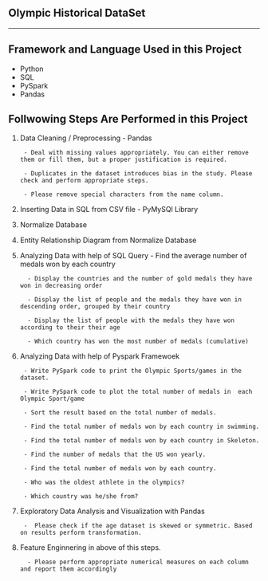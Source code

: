 Olympic Historical DataSet
--------------------------------------------------------
--------------------------------------------------------
## Framework and Language Used in this Project
- Python
- SQL
- PySpark
- Pandas

## Follwowing Steps Are Performed in this Project
1. Data Cleaning / Preprocessing - Pandas

        - Deal with missing values appropriately. You can either remove them or fill them, but a proper justification is required.
        
        - Duplicates in the dataset introduces bias in the study. Please check and perform appropriate steps.
        
        - Please remove special characters from the name column.
        
3. Inserting Data in SQL from CSV file  - PyMySQl Library
4. Normalize Database
5. Entity Relationship Diagram from Normalize Database
6. Analyzing Data with help of SQL Query
         - Find the average number of medals won by each country
         
         - Display the countries and the number of gold medals they have won in decreasing order
         
         - Display the list of people and the medals they have won in descending order, grouped by their country
         
         - Display the list of people with the medals they have won according to their their age
         
         - Which country has won the most number of medals (cumulative)
        
7. Analyzing Data with help of Pyspark Framewoek

        - Write PySpark code to print the Olympic Sports/games in the dataset.
        
        - Write PySpark code to plot the total number of medals in  each Olympic Sport/game
       
        - Sort the result based on the total number of medals.
        
        - Find the total number of medals won by each country in swimming.
        
        - Find the total number of medals won by each country in Skeleton.
       
        - Find the number of medals that the US won yearly.
       
        - Find the total number of medals won by each country.
       
        - Who was the oldest athlete in the olympics? 
       
        - Which country was he/she from?
      
9. Exploratory Data Analysis and Visualization with Pandas

        -  Please check if the age dataset is skewed or symmetric. Based on results perform transformation.
   
     
11. Feature Enginnering in above of this steps.

          - Please perform appropriate numerical measures on each column and report them accordingly


